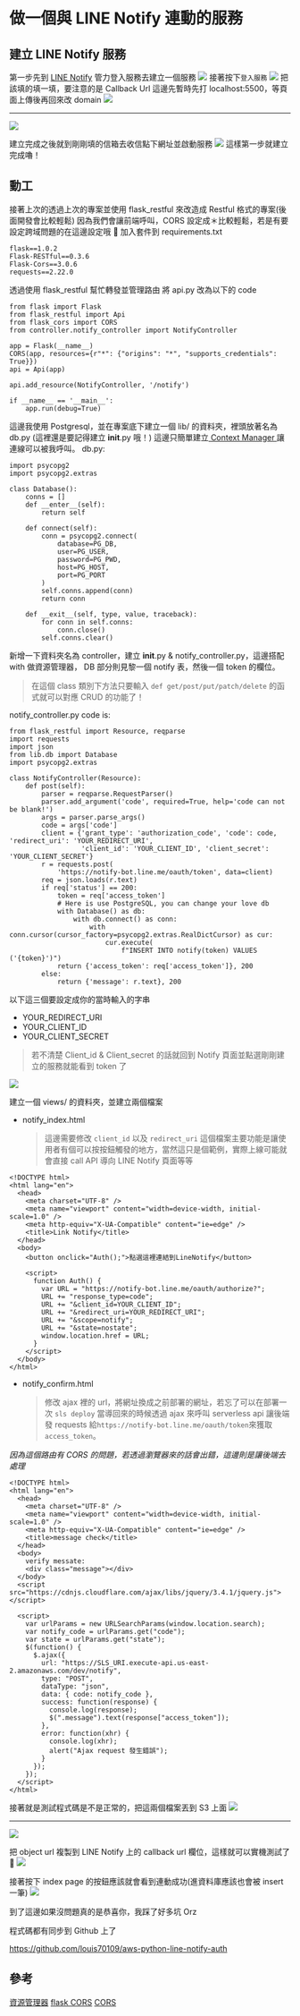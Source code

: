 # 做一個與 LINE Notify 連動的服務

## 建立 LINE Notify 服務

第一步先到 [LINE Notify](https://notify-bot.line.me/zh_TW/) 管力登入服務去建立一個服務
![](https://i.imgur.com/he0csJI.png)
接著按下`登入服務`
![](https://i.imgur.com/iZmktaA.png)
把該填的填一填，要注意的是 Callback Url 這邊先暫時先打 localhost:5500，等頁面上傳後再回來改 domain
![](https://i.imgur.com/5zzxTcj.png)

---

![](https://i.imgur.com/VfaWKEs.png)

建立完成之後就到剛剛填的信箱去收信點下網址並啟動服務
![](https://i.imgur.com/jmZSycQ.png)
這樣第一步就建立完成嚕！

## 動工

接著上次的透過上次的專案並使用 flask_restful 來改造成 Restful 格式的專案(後面開發會比較輕鬆)
因為我們會讓前端呼叫，CORS 設定成＊比較輕鬆，若是有要設定跨域問題的在這邊設定哦 👏
加入套件到 requirements.txt

```
flask==1.0.2
Flask-RESTful==0.3.6
Flask-Cors==3.0.6
requests==2.22.0
```

透過使用 flask_restful 幫忙轉發並管理路由
將 api.py 改為以下的 code

```python=
from flask import Flask
from flask_restful import Api
from flask_cors import CORS
from controller.notify_controller import NotifyController

app = Flask(__name__)
CORS(app, resources={r"*": {"origins": "*", "supports_credentials": True}})
api = Api(app)

api.add_resource(NotifyController, '/notify')

if __name__ == '__main__':
    app.run(debug=True)
```

這邊我使用 Postgresql，並在專案底下建立一個 lib/ 的資料夾，裡頭放著名為 db.py (這裡還是要記得建立 **init**.py 哦！)
這邊只簡單建立[ Context Manager ](https://blog.gtwang.org/programming/python-with-context-manager-tutorial/)讓連線可以被我呼叫。
db.py:

```python=
import psycopg2
import psycopg2.extras

class Database():
    conns = []
    def __enter__(self):
        return self

    def connect(self):
        conn = psycopg2.connect(
            database=PG_DB,
            user=PG_USER,
            password=PG_PWD,
            host=PG_HOST,
            port=PG_PORT
        )
        self.conns.append(conn)
        return conn

    def __exit__(self, type, value, traceback):
        for conn in self.conns:
            conn.close()
        self.conns.clear()
```

新增一下資料夾名為 controller，建立 **init**.py & notify_controller.py，這邊搭配 with 做資源管理器，
DB 部分則見黎一個 notify 表，然後一個 token 的欄位。

> 在這個 class 類別下方法只要輸入 `def get/post/put/patch/delete` 的函式就可以對應 CRUD 的功能了！

notify_controller.py code is:

```python=
from flask_restful import Resource, reqparse
import requests
import json
from lib.db import Database
import psycopg2.extras

class NotifyController(Resource):
    def post(self):
        parser = reqparse.RequestParser()
        parser.add_argument('code', required=True, help='code can not be blank!')
        args = parser.parse_args()
        code = args['code']
        client = {'grant_type': 'authorization_code', 'code': code, 'redirect_uri': 'YOUR_REDIRECT_URI',
                  'client_id': 'YOUR_CLIENT_ID', 'client_secret': 'YOUR_CLIENT_SECRET'}
        r = requests.post(
            'https://notify-bot.line.me/oauth/token', data=client)
        req = json.loads(r.text)
        if req['status'] == 200:
            token = req['access_token']
            # Here is use PostgreSQL, you can change your love db
            with Database() as db:
                with db.connect() as conn:
                    with conn.cursor(cursor_factory=psycopg2.extras.RealDictCursor) as cur:
                        cur.execute(
                            f"INSERT INTO notify(token) VALUES ('{token}')")
            return {'access_token': req['access_token']}, 200
        else:
            return {'message': r.text}, 200
```

以下這三個要設定成你的當時輸入的字串

- YOUR_REDIRECT_URI
- YOUR_CLIENT_ID
- YOUR_CLIENT_SECRET

> 若不清楚 Client_id & Client_secret 的話就回到 Notify 頁面並點選剛剛建立的服務就能看到 token 了

![](https://i.imgur.com/T0nJaGE.png)

建立一個 views/ 的資料夾，並建立兩個檔案

- notify_index.html
  > 這邊需要修改 `client_id` 以及 `redirect_uri`
  > 這個檔案主要功能是讓使用者有個可以按按鈕觸發的地方，當然這只是個範例，實際上線可能就會直接 call API 導向 LINE Notify 頁面等等

```htmlmixed=
<!DOCTYPE html>
<html lang="en">
  <head>
    <meta charset="UTF-8" />
    <meta name="viewport" content="width=device-width, initial-scale=1.0" />
    <meta http-equiv="X-UA-Compatible" content="ie=edge" />
    <title>Link Notify</title>
  </head>
  <body>
    <button onclick="Auth();">點選這裡連結到LineNotify</button>

    <script>
      function Auth() {
        var URL = "https://notify-bot.line.me/oauth/authorize?";
        URL += "response_type=code";
        URL += "&client_id=YOUR_CLIENT_ID";
        URL += "&redirect_uri=YOUR_REDIRECT_URI";
        URL += "&scope=notify";
        URL += "&state=nostate";
        window.location.href = URL;
      }
    </script>
  </body>
</html>
```

- notify_confirm.html
  > 修改 ajax 裡的 url，將網址換成之前部署的網址，若忘了可以在部署一次 `sls deploy`
  > 當導回來的時候透過 ajax 來呼叫 serverless api 讓後端發 requests 給`https://notify-bot.line.me/oauth/token`來獲取`access_token`。

_因為這個路由有 CORS 的問題，若透過瀏覽器來的話會出錯，這邊則是讓後端去處理_

```htmlmixed=
<!DOCTYPE html>
<html lang="en">
  <head>
    <meta charset="UTF-8" />
    <meta name="viewport" content="width=device-width, initial-scale=1.0" />
    <meta http-equiv="X-UA-Compatible" content="ie=edge" />
    <title>message check</title>
  </head>
  <body>
    verify messate:
    <div class="message"></div>
  </body>
  <script src="https://cdnjs.cloudflare.com/ajax/libs/jquery/3.4.1/jquery.js"></script>

  <script>
    var urlParams = new URLSearchParams(window.location.search);
    var notify_code = urlParams.get("code");
    var state = urlParams.get("state");
    $(function() {
      $.ajax({
        url: "https://SLS_URI.execute-api.us-east-2.amazonaws.com/dev/notify",
        type: "POST",
        dataType: "json",
        data: { code: notify_code },
        success: function(response) {
          console.log(response);
          $(".message").text(response["access_token"]);
        },
        error: function(xhr) {
          console.log(xhr);
          alert("Ajax request 發生錯誤");
        }
      });
    });
  </script>
</html>
```

接著就是測試程式碼是不是正常的，把這兩個檔案丟到 S3 上面
![](https://i.imgur.com/SYRxzA1.png)

---

![](https://i.imgur.com/N3olwJd.png)

把 object url 複製到 LINE Notify 上的 callback url 欄位，這樣就可以實機測試了 🤣
![](https://i.imgur.com/i6Y7dK2.png)

接著按下 index page 的按鈕應該就會看到連動成功(進資料庫應該也會被 insert 一筆)
![](https://i.imgur.com/lEP0AmZ.png)

到了這邊如果沒問題真的是恭喜你，我踩了好多坑 Orz

程式碼都有同步到 Github 上了

https://github.com/louis70109/aws-python-line-notify-auth

## 參考

[資源管理器](https://blog.gtwang.org/programming/python-with-context-manager-tutorial/)
[flask CORS](https://github.com/corydolphin/flask-cors)
[CORS](https://serverless.com/framework/docs/providers/aws/events/apigateway/#enabling-cors)

